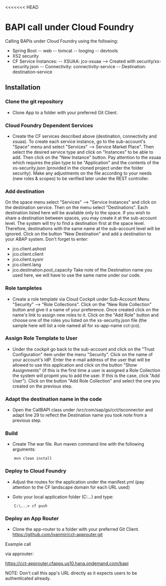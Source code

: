 <<<<<<< HEAD

# BAPI call under Cloud Foundry 
Calling BAPIs under Cloud Foundry using the following:

- Spring Boot
-- web
-- tomcat
-- looging
-- devtools
- XS2 security
- CF Service Instances:
-- XSUAA: jco-xsuaa --> Created with security/xs-security.json
-- Connectivity: connectivity-service
-- Destination: destination-service

## Installation

### Clone the git repository
- Clone App to a folder with your preferred Git Client.

### Cloud Foundry Dependent Services
- Create the CF services described above (destination, connectivity and xsuaa). To create each service instance, go to the sub-account's "Space" menu and select "Services" --> Service Market Place". Then select the desired service type and click on "Instances" to be able to add. Then click on the "New Instance" button. Pay attention to the xsuaa which requires the plan type to be "Application" and the contents of the xs-security.json (provided in the cloned project under the folder security). Make any adjustments on the file according to your needs (new roles & scopes) to be verified later under the REST controller.

### Add destination
On the space menu select "Services" --> "Service Instances" and click on the destination service. Then on the menu select "Destinations". Each destination listed here will be available only to the space. If you wish to share a destination between spaces, you may create it at the sub-account level. The system will try to find a destination first at the space level. Therefore, destinations with the same name at the sub-account level will be ignored. Click on the button "New Destination" and add a destination to your ABAP system. Don't forget to enter:
- jco.client.ashost
- jco.client.client
- jco.client.sysnr
- jco.client.lang
- jco.destination.pool_capacity
Take note of the Destination name you used here, we will have to use the same name under our code.

### Role tampletes
- Create a role template via Cloud Cockpit under Sub-Account Menu "Security" --> "Role Collections". Click on the "New Role Collection" button and give it a name of your preference. Once created click on the name's link to assign new roles to it. Click on the "Add Role" button and choose one of the roles you listed on the xs-security.json file (the sample here will list a role named all for xs-app-name cct-jco).

### Assign Role Template to User
- Under the cockpit go back to the sub-account and click on the "Trust Configuration" item under the menu "Security". Click on the name of your account's IdP. Enter the e-mail address of the user that will be allowed to use this application and click on the button "Show Assignments" (if this is the first time a user is assigned a Role Collection the system will propmt you to add the user. If this is the case, click "Add User"). Click on the button "Add Role Collection" and select the one you created on the previous step.

### Adapt the destination name in the code
- Open the CallBAPI class under /src/com/sap/gs/cct/tsconnector and adapt line 29 to reflect the Destination name you took note from a previous step. 

### Build
- Create The war file.
Run maven command line with the following arguments:

```
    mvn clean install
```

### Deploy to Cloud Foundry
- Adjust the routes for the application under the manifest.yml (pay attention to the CF landscape domain for each URL used)

- Goto your local application folder (C:\...) and type:

```
    C:\...> cf push
```

### Deploy an App Router
- Clone the app-router to a folder with your preferred Git Client.
https://github.com/ivanmir/cct-approuter.git

Example call

via approuter:

https://cct-approuter.cfapps.us10.hana.ondemand.com/bapi

NOTE: Don't call this app's URL directly as it expects users to be authenticated already.
